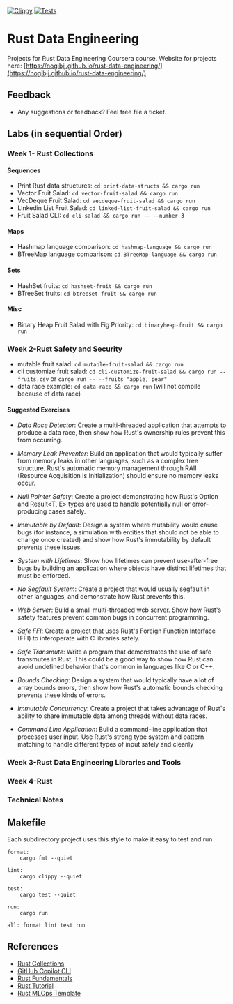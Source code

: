 [![Clippy](https://github.com/nogibjj/rust-data-engineering/actions/workflows/lint.yml/badge.svg)](https://github.com/nogibjj/rust-data-engineering/actions/workflows/lint.yml)
[![Tests](https://github.com/nogibjj/rust-data-engineering/actions/workflows/tests.yml/badge.svg)](https://github.com/nogibjj/rust-data-engineering/actions/workflows/tests.yml)


# Rust Data Engineering

Projects for Rust Data Engineering Coursera course.
Website for projects here: [https://nogibjj.github.io/rust-data-engineering/](https://nogibjj.github.io/rust-data-engineering/)


## Feedback

* Any suggestions or feedback?  Feel free file a ticket.

## Labs (in sequential Order)

### Week 1- Rust Collections

#### Sequences

* Print Rust data structures:  `cd print-data-structs && cargo run`
* Vector Fruit Salad:  `cd vector-fruit-salad && cargo run`
* VecDeque Fruit Salad: `cd vecdeque-fruit-salad && cargo run`
* Linkedin List Fruit Salad: `cd linked-list-fruit-salad && cargo run`
* Fruit Salad CLI: `cd cli-salad && cargo run -- --number 3`

#### Maps

* Hashmap language comparison: `cd hashmap-language && cargo run`
* BTreeMap language comparison: `cd BTreeMap-language && cargo run`

#### Sets

* HashSet fruits:  `cd hashset-fruit && cargo run`
* BTreeSet fruits: `cd btreeset-fruit && cargo run`

#### Misc

* Binary Heap Fruit Salad with Fig Priority: `cd binaryheap-fruit && cargo run`

### Week 2-Rust Safety and Security 

* mutable fruit salad:  `cd mutable-fruit-salad && cargo run`
* cli customize fruit salad: `cd cli-customize-fruit-salad && cargo run -- fruits.csv` or `cargo run -- --fruits "apple, pear"`
* data race example:  `cd data-race && cargo run` (will not compile because of data race)


#### Suggested Exercises

* _Data Race Detector_: Create a multi-threaded application that attempts to produce a data race, then show how Rust's ownership rules prevent this from occurring.

* _Memory Leak Preventer_: Build an application that would typically suffer from memory leaks in other languages, such as a complex tree structure. Rust's automatic memory management through RAII (Resource Acquisition Is Initialization) should ensure no memory leaks occur.

* _Null Pointer Safety_: Create a project demonstrating how Rust's Option<T> and Result<T, E> types are used to handle potentially null or error-producing cases safely.

* _Immutable by Default_: Design a system where mutability would cause bugs (for instance, a simulation with entities that should not be able to change once created) and show how Rust's immutability by default prevents these issues.

* _System with Lifetimes_: Show how lifetimes can prevent use-after-free bugs by building an application where objects have distinct lifetimes that must be enforced.

* _No Segfault System_: Create a project that would usually segfault in other languages, and demonstrate how Rust prevents this.

* _Web Server_: Build a small multi-threaded web server. Show how Rust's safety features prevent common bugs in concurrent programming.

* _Safe FFI_: Create a project that uses Rust's Foreign Function Interface (FFI) to interoperate with C libraries safely.

* _Safe Transmute_: Write a program that demonstrates the use of safe transmutes in Rust. This could be a good way to show how Rust can avoid undefined behavior that's common in languages like C or C++.

* _Bounds Checking_: Design a system that would typically have a lot of array bounds errors, then show how Rust's automatic bounds checking prevents these kinds of errors.

* _Immutable Concurrency_: Create a project that takes advantage of Rust's ability to share immutable data among threads without data races.

* _Command Line Application_: Build a command-line application that processes user input. Use Rust's strong type system and pattern matching to handle different types of input safely and cleanly

### Week 3-Rust Data Engineering Libraries and Tools

### Week 4-Rust


### Technical Notes

## Makefile

Each subdirectory project uses this style to make it easy to test and run

```
format:
	cargo fmt --quiet

lint:
	cargo clippy --quiet

test:
	cargo test --quiet

run:
	cargo run 

all: format lint test run
```


## References

* [Rust Collections](https://doc.rust-lang.org/std/collections/index.html)
* [GitHub Copilot CLI](https://www.npmjs.com/package/@githubnext/github-copilot-cli)
* [Rust Fundamentals](https://github.com/alfredodeza/rust-fundamentals)
* [Rust Tutorial](https://nogibjj.github.io/rust-tutorial/)
* [Rust MLOps Template](https://github.com/nogibjj/mlops-template)